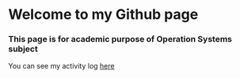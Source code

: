 # Welcome to my Github page
### This page is for academic purpose of Operation Systems subject

You can see my activity log [here](https://mohammadbramantyo.github.io/os212/TXT/mylog.txt)
